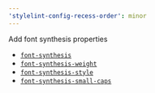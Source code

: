 ```yaml
---
'stylelint-config-recess-order': minor
---
```


Add font synthesis properties

- [`font-synthesis`](https://developer.mozilla.org/en-US/docs/Web/CSS/font-synthesis)
- [`font-synthesis-weight`](https://developer.mozilla.org/en-US/docs/Web/CSS/font-synthesis-weight)
- [`font-synthesis-style`](https://developer.mozilla.org/en-US/docs/Web/CSS/font-synthesis-style)
- [`font-synthesis-small-caps`](https://developer.mozilla.org/en-US/docs/Web/CSS/font-synthesis-small-caps)
